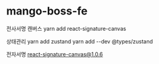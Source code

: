 # mango-boss-fe

전사서명 캔버스
yarn add react-signature-canvas

상태관리
yarn add zustand
yarn add --dev @types/zustand

전자서명
react-signature-canvas@1.0.6